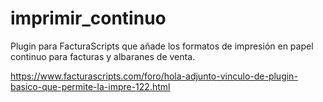 # imprimir_continuo
Plugin para FacturaScripts que añade los formatos de impresión en papel continuo para facturas y albaranes de venta.

https://www.facturascripts.com/foro/hola-adjunto-vinculo-de-plugin-basico-que-permite-la-impre-122.html